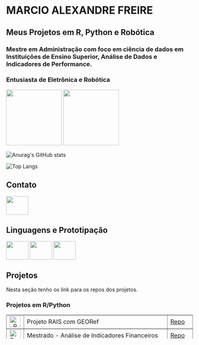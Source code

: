 # MARCIO ALEXANDRE FREIRE
## Meus Projetos em R, Python e Robótica
### Mestre em Administração com foco em ciência de dados em Instituições de Ensino Superior, Análise de Dados e Indicadores de Performance.
### Entusiasta de Eletrônica e Robótica

<div>
<img height="150em" src = "https://github-readme-stats.vercel.app/api?username=maf27br&show_icons=true&theme=tokyonight">
<img height="150em" src = "https://github-readme-stats.vercel.app/api/top-langs/?username=maf27br&layout=compact">
    
![Anurag's GitHub stats](https://github-readme-stats.vercel.app/api?username=maf27br&show_icons=true&theme=radical)

![Top Langs](https://github-readme-stats.vercel.app/api/top-langs/?username=maf27br&layout=compact)
</div>

## Contato

<a href="linkedin.com/in/marcio-alexandre-freire">
    <img src="https://cdn.jsdelivr.net/gh/devicons/devicon/icons/linkedin/linkedin-original.svg" align="center" height="50" width="60">
</a>
        
## Linguagens e Prototipação

<div>
    <img src="https://cdn.jsdelivr.net/gh/devicons/devicon/icons/r/r-original.svg" align="center" height="50" width="60">
    <img src="https://cdn.jsdelivr.net/gh/devicons/devicon/icons/python/python-original-wordmark.svg" align="center" height="50" width="60">
    <img src="https://cdn.jsdelivr.net/gh/devicons/devicon/icons/arduino/arduino-original-wordmark.svg" align="center" height="50" width="60">

</div>

## Projetos

Nesta seção tenho os link para os repos dos projetos.

### Projetos em R/Python
<div>
<table style="height: 64px; width: 100%; border-collapse: collapse; border-style: none; margin-left: auto; margin-right: auto;" border="1">
<tbody>
<tr style="height: 10px;">
<td style="width: 8.57697%; height: 26px; text-align: center; vertical-align: middle;"><img style="display: block; margin-left: auto; margin-right: auto;" src="https://cdn.jsdelivr.net/gh/devicons/devicon/icons/r/r-original.svg" alt="R" width="30" height="30" /></td>
<td style="width: 77.7778%; height: 10px;">Projeto RAIS com GEORef</td>
<td style="width: 13.6452%; height: 10px;"><a href="https://github.com/maf27br/RAIS_GeoRef">Repo</a></td>
</tr>
<tr style="height: 26px;">
<td style="width: 8.57697%; height: 26px;"><img style="display: block; margin-left: auto; margin-right: auto;" src="https://cdn.jsdelivr.net/gh/devicons/devicon/icons/r/r-original.svg" alt="R" width="30" height="30" /></td>
<td style="width: 77.7778%; height: 26px;">Mestrado - An&aacute;lise de Indicadores Financeiros</td>
<td style="width: 13.6452%; height: 26px;"><a href="https://github.com/maf27br/Mestrado_Censo_Educacacional">Repo</a></td>
</tr>
<tr style="height: 28px;">
<td style="width: 8.57697%; height: 26px;"><img style="display: block; margin-left: auto; margin-right: auto;" src="https://cdn.jsdelivr.net/gh/devicons/devicon/icons/r/r-original.svg" alt="R" width="30" height="30" /></td>
<td style="width: 77.7778%; height: 28px;">Datacenso</td>
<td style="width: 13.6452%; height: 28px;"><a href="https://github.com/maf27br/Datacenso_EB_ES">Repo</a></td>
</tr>
</tbody>
</table>
</div>

